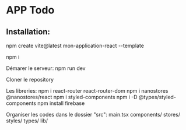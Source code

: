 # APP Todo

## Installation:

 npm create vite@latest mon-application-react --template

 npm i

 Démarer le serveur: npm run dev

 Cloner le repository

 Les libreries:
 npm i react-router react-router-dom
 npm i nanostores @nanostores/react
 npm i styled-components
 npm i -D @types/styled-components
 npm install firebase

Organiser les codes dans le dossier "src":
main.tsx 
components/
stores/
styles/
types/
lib/









